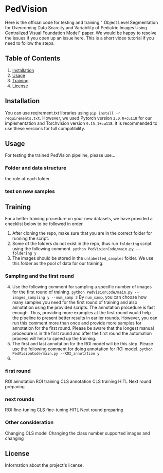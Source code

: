 # PedVision
Here is the official code for testing and training " Object Level Segmentation for Overcoming Data Scarcity and Variability of Pediatric Images Using Centralized Visual Foundation Model" paper. We would be happy to resolve the issues if you open up an issue here. This is a short video tutorial if you need to follow the steps.
## Table of Contents
1. [Installation](#installation)
2. [Usage](#usage)
3. [Training](#training)
4. [License](#license)

## Installation
You can use reqirement.txt libraries using `pip install -r requirements.txt`. However, we used Pytorch version `2.0.0+cu118` for our implementation and Torchvision version `0.15.1+cu118`. It is recommended to use these versions for full compatibility. 

## Usage
For testing the trained PedVision pipeline, please  use...
### Folder and data structure 
the role of each folder
### test on new samples


## Training 
For a better training procedure on your new datasets, we have provided a checklist below to be followed in order. 
1. After cloning the repo, make sure that you are in the correct folder for running the script.
2. Some of the folders do not exist in the repo, thus run `foldering` script using the following comment.
   `python PedVisionCode/main.py --foldering y`
3. The images should be stored in the `unlabelled_samples` folder. We use this folder as the pool of data for our training.
### Sampling and the first round
4. Use the following comment for sampling a specific number of images for the first round of training.
`python PedVisionCode/main.py --images_sampling y --num_samp 2`
By `num_samp`, you can choose how many samples you need for the first round of training and also annotation using the provided scripts. The annotation procedure is fast enough. Thus, providing more examples at the first round would help the pipeline to present better results in earlier rounds. However, you can run this comment more than once and provide more samples for annotation for the first round. Please be aware that the longest manual procedure is in the first round and after the first round the automation process will help to speed up the training.
5. The first and last annotation for the ROI model will be this step. Please use the following comment for doing annotation for ROI model.
`python PedVisionCode/main.py --ROI_annotation y`
6.  




### first round
ROI annotation 
ROI training 
CLS annotation
CLS training
HITL
Next round preparing
### next rounds
ROI fine-tuning 
CLS fine-tuning 
HITL
Next round preparing

### Other consideration

Changing CLS model
Changing the class number
supported images and changing
## License
Information about the project's license.
